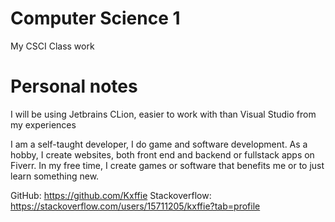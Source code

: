 # Computer Science 1

My CSCI Class work

# Personal notes

I will be using Jetbrains CLion, easier to work with than Visual Studio from my experiences

I am a self-taught developer, I do game and software development. As a hobby, I create websites, both front end and 
backend or fullstack apps on Fiverr. In my free time, I create games or software that benefits me or to just learn
something new.

GitHub: https://github.com/Kxffie
Stackoverflow: https://stackoverflow.com/users/15711205/kxffie?tab=profile